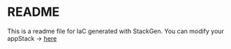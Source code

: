 # README
This is a readme file for IaC generated with StackGen.
You can modify your appStack -> [here](http://main.dev.stackgen.com/appstacks/9d64e9be-4859-4e52-8c36-aaa1df70151e)
